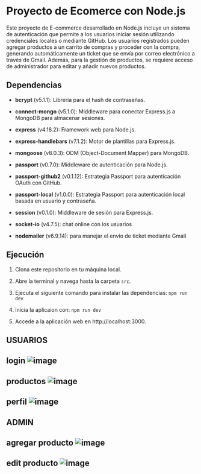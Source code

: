 # Proyecto de Ecomerce con Node.js


Este proyecto de E-commerce desarrollado en Node.js incluye un sistema de autenticación que permite a los usuarios iniciar sesión utilizando credenciales locales o mediante GitHub. Los usuarios registrados pueden agregar productos a un carrito de compras y proceder con la compra, generando automáticamente un ticket que se envía por correo electrónico a través de Gmail. Además, para la gestión de productos, se requiere acceso de administrador para editar y añadir nuevos productos.

## Dependencias

- **bcrypt** (v5.1.1): Librería para el hash de contraseñas.
- **connect-mongo** (v5.1.0): Middleware para conectar Express.js a MongoDB para almacenar sesiones.
- **express** (v4.18.2): Framework web para Node.js.
- **express-handlebars** (v7.1.2): Motor de plantillas para Express.js.
- **mongoose** (v8.0.3): ODM (Object-Document Mapper) para MongoDB.
- **passport** (v0.7.0): Middleware de autenticación para Node.js.
- **passport-github2** (v0.1.12): Estrategia Passport para autenticación OAuth con GitHub.
- **passport-local** (v1.0.0): Estrategia Passport para autenticación local basada en usuario y contraseña.
- **session** (v0.1.0): Middleware de sesión para Express.js.

- **socket-io** (v4.7.5): chat online con los usuarios
- **nodemailer** (v6.9.14): para manejar el envio de ticket mediante Gmail




## Ejecución

1. Clona este repositorio en tu máquina local.
2. Abre la terminal y navega hasta la carpeta `src`.
3. Ejecuta el siguiente comando para instalar las dependencias:  `npm run dev`
4. inicia la aplicaion con: `npm run dev`

5. Accede a la aplicación web en http://localhost:3000.


## USUARIOS


## login ![image](https://github.com/Joaquin-Lopezz/AppEcomerce/assets/87286770/ed833248-8f90-4d94-bace-3b11fbcaab95)

## productos  ![image](https://github.com/Joaquin-Lopezz/AppEcomerce/assets/87286770/5dd62fcb-d665-44ce-bbfc-4009d1bc0747)

## perfil ![image](https://github.com/Joaquin-Lopezz/coderHouse/assets/87286770/3eb8e8fe-5a46-4252-92d5-760b05fb74cc)

## ADMIN

## agregar producto ![image](https://github.com/Joaquin-Lopezz/coderHouse/assets/87286770/051ebaa3-ffe9-40b7-b417-8e32d7d07252)

## edit producto ![image](https://github.com/Joaquin-Lopezz/coderHouse/assets/87286770/b6120e05-d5b9-4e63-a889-d91d9444a5a5)



